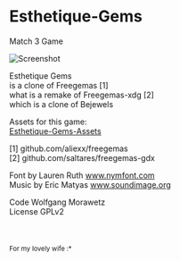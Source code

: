 # Esthetique-Gems
Match 3 Game

![Screenshot](https://raw.githubusercontent.com/wfx/Esthetique-Gems/master/android/assets/screenshot.png)

Esthetique Gems<br>
is a clone of Freegemas [1]<br>
what is a remake of Freegemas-xdg [2]<br>
which is a clone of Bejewels

Assets for this game:<br>
[Esthetique-Gems-Assets](https://github.com/wfx/Esthetique-Gems-Assets)<br>

[1] github.com/aliexx/freegemas<br>
[2] github.com/saltares/freegemas-gdx

Font by Lauren Ruth www.nymfont.com<br>
Music by Eric Matyas www.soundimage.org<br>

Code Wolfgang Morawetz<br>
License GPLv2
<br>
<br>
<br>
<br>
<sub>For my lovely wife :*</sub>